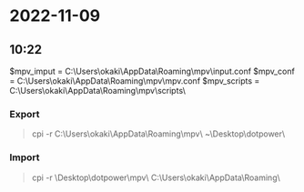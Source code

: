 

# 2022-11-09

## 10:22

$mpv_imput   = C:\Users\okaki\AppData\Roaming\mpv\input.conf
$mpv_conf    = C:\Users\okaki\AppData\Roaming\mpv\mpv.conf
$mpv_scripts = C:\Users\okaki\AppData\Roaming\mpv\scripts\

### Export

> cpi -r C:\Users\okaki\AppData\Roaming\mpv\ ~\Desktop\dotpower\

### Import

> cpi -r \Desktop\dotpower\mpv\ C:\Users\okaki\AppData\Roaming\



